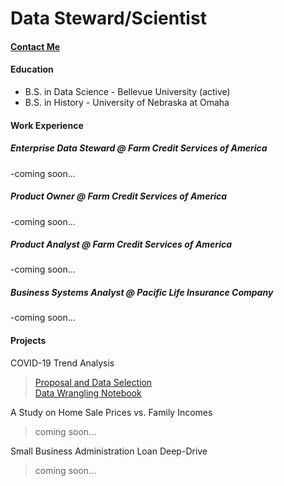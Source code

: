 # Data Steward/Scientist

#### [Contact Me](CONTACT.md)

#### Education
* B.S. in Data Science - Bellevue University (active)
* B.S. in History - University of Nebraska at Omaha

#### Work Experience
##### Enterprise Data Steward @ Farm Credit Services of America
-coming soon...  
##### Product Owner @ Farm Credit Services of America
-coming soon...  
##### Product Analyst @ Farm Credit Services of America
-coming soon...  
##### Business Systems Analyst @ Pacific Life Insurance Company
-coming soon...  

#### Projects
COVID-19 Trend Analysis
> [Proposal and Data Selection](https://github.com/kevinqrnold/DSC450-Applied-Data-Science/blob/main/Project%201%20-%20Proposal%20and%20Data%20Selection.docx)  
> [Data Wrangling Notebook](https://github.com/kevinqrnold/DSC450-Applied-Data-Science/blob/main/Project%201%20-%20COVID-19%20Data%20Wrangling.ipynb)

A Study on Home Sale Prices vs. Family Incomes
> coming soon...

Small Business Administration Loan Deep-Drive
> coming soon...


